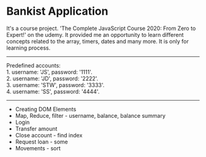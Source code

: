 # Bankist Application

It's a course project. 'The Complete JavaScript Course 2020: From Zero to Expert!' on the udemy. It provided me an opportunity to learn different concepts related to the array, timers, dates and many more. It is only for learning process.

<hr>
Predefined accounts:<br>
1. username: 'JS',  password: '1111'.<br>
2. username: 'JD',  password: '2222'.<br>
3. username: 'STW',  password: '3333'.<br>
4. username: 'SS',  password: '4444'.<br>
<hr>

- Creating DOM Elements
- Map, Reduce, filter - username, balance, balance summary
- Login
- Transfer amount 
- Close account - find index
- Request loan - some
- Movements - sort
